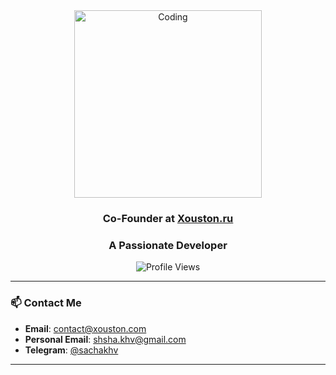<div align="center">
  <img src="https://i.redd.it/7bsc4vk0jkj71.gif" alt="Coding" width="300"/>
  
  ### Co-Founder at [Xouston.ru](https://xouston.ru) 
  ### A Passionate Developer 
  
  ![Profile Views](https://komarev.com/ghpvc/?username=54ch4&label=Profile%20Views&color=0e75b6&style=flat)
</div>

---

### 📫 Contact Me
- **Email**: [contact@xouston.com](mailto:contact@xouston.com)  
- **Personal Email**: [shsha.khv@gmail.com](mailto:shsha.khv@gmail.com)  
- **Telegram**: [@sachakhv](https://t.me/sachakhv)

---

